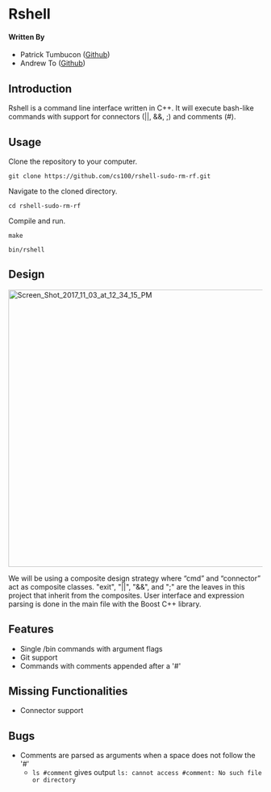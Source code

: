 # Rshell

#### Written By

* Patrick Tumbucon ([Github](https://www.github.com/ptumb001))
* Andrew To ([Github](https://www.github.com/ato004))

## Introduction

Rshell is a command line interface written in C++. It will execute bash-like commands with support for connectors (||, &&, ;) and comments (#). 

## Usage

Clone the repository to your computer.

`git clone https://github.com/cs100/rshell-sudo-rm-rf.git`

Navigate to the cloned directory.

`cd rshell-sudo-rm-rf`

Compile and run.

`make`

`bin/rshell`

## Design

<a href="https://ibb.co/mptPoG"><img src="https://preview.ibb.co/n632aw/Screen_Shot_2017_11_03_at_12_34_15_PM.png" alt="Screen_Shot_2017_11_03_at_12_34_15_PM" border="0" width="550px" margin="0 auto"></a>

We will be using a composite design strategy where “cmd” and “connector” act as composite classes. "exit", "||", "&&", and ";" are the leaves in this project that inherit from the composites. User interface and expression parsing is done in the main file with the Boost C++ library.

## Features

* Single /bin commands with argument flags
* Git support 
* Commands with comments appended after a '#'

## Missing Functionalities

* Connector support

## Bugs

* Comments are parsed as arguments when a space does not follow the '#'
  * `ls #comment` gives output `ls: cannot access #comment: No such file or directory`
